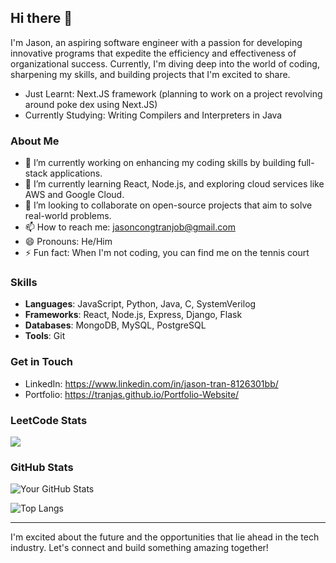 ## Hi there 👋

I'm Jason, an aspiring software engineer with a passion for developing innovative programs that expedite the efficiency and effectiveness of organizational success. Currently, I'm diving deep into the world of coding, sharpening my skills, and building projects that I'm excited to share.

- Just Learnt: Next.JS framework (planning to work on a project revolving around poke dex using Next.JS)
- Currently Studying: Writing Compilers and Interpreters in Java
### About Me

- 🔭 I’m currently working on enhancing my coding skills by building full-stack applications.
- 🌱 I’m currently learning React, Node.js, and exploring cloud services like AWS and Google Cloud.
- 👯 I’m looking to collaborate on open-source projects that aim to solve real-world problems.
- 📫 How to reach me: jasoncongtranjob@gmail.com
- 😄 Pronouns: He/Him
- ⚡ Fun fact: When I'm not coding, you can find me on the tennis court

### Skills

- **Languages**: JavaScript, Python, Java, C, SystemVerilog
- **Frameworks**: React, Node.js, Express, Django, Flask
- **Databases**: MongoDB, MySQL, PostgreSQL
- **Tools**: Git
<!-- Projects section 
### Projects
#### [Project Name](GitHub Project Link)
Description: A brief description of what this project is about, the technologies used, and what you learned from it.

#### [Another Project](GitHub Project Link)
Description: Another brief description of this project, the stack used, and its main features.
-->
### Get in Touch

- LinkedIn: https://www.linkedin.com/in/jason-tran-8126301bb/ 
- Portfolio: https://tranjas.github.io/Portfolio-Website/ 

### LeetCode Stats
![](https://leetcard.jacoblin.cool/jason9192?theme=light,unicorn)

### GitHub Stats

![Your GitHub Stats](https://github-readme-stats.vercel.app/api?username=tranjas&show_icons=true&theme=radical)

![Top Langs](https://github-readme-stats.vercel.app/api/top-langs/?username=tranjas&layout=compact&theme=radical)

---

I'm excited about the future and the opportunities that lie ahead in the tech industry. Let's connect and build something amazing together!

